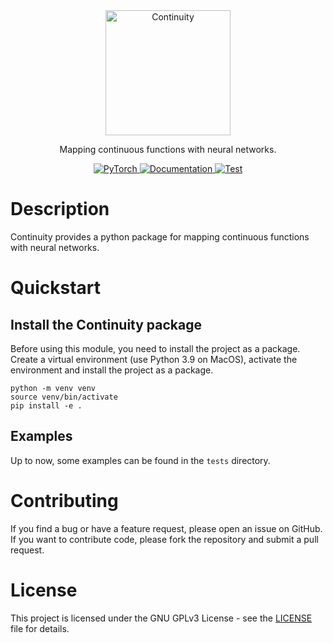 <div align="center">

<img alt="Continuity" src="https://aai-institute.github.io/Continuity/img/logo.png" width="200">

Mapping continuous functions with neural networks.

<a href="https://pytorch.org/get-started/locally/">
  <img alt="PyTorch" src="https://img.shields.io/badge/PyTorch-ee4c2c?logo=pytorch&logoColor=white">
</a>
<a href="https://aai-institute.github.io/Continuity/img/logo.png">
  <img alt="Documentation" src="https://img.shields.io/badge/Documentation-blue">
</a>
<a href="https://github.com/aai-institute/Continuity/actions/workflows/test.yml">
  <img alt="Test" src="https://github.com/aai-institute/Continuity/actions/workflows/test.yml/badge.svg">
</a>
</div>

# Description
Continuity provides a python package for mapping continuous functions with
neural networks.

# Quickstart

## Install the Continuity package
Before using this module, you need to install the project as a package.
Create a virtual environment (use Python 3.9 on MacOS), activate the environment
and install the project as a package.
```
python -m venv venv
source venv/bin/activate
pip install -e .
```

## Examples
Up to now, some examples can be found in the `tests` directory.

# Contributing
If you find a bug or have a feature request, please open an issue on GitHub. If
you want to contribute code, please fork the repository and submit a pull
request.

# License
This project is licensed under the GNU GPLv3 License - see the
[LICENSE](LICENSE) file for details.
